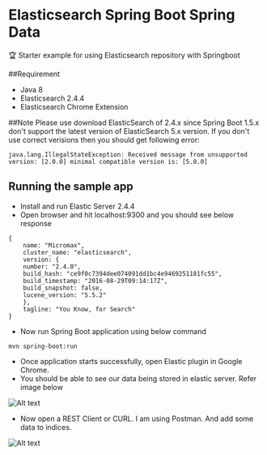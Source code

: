 # Elasticsearch Spring Boot Spring Data
:trophy: Starter example for using Elasticsearch repository with Springboot

##Requirement
* Java 8
* Elasticsearch 2.4.4
* Elasticsearch Chrome Extension

##Note
Please use download ElasticSearch of 2.4.x since Spring Boot 1.5.x don't support the latest version of ElasticSearch 5.x version. If you don't use correct verisions then you should
get following error:
```
java.lang.IllegalStateException: Received message from unsupported version: [2.0.0] minimal compatible version is: [5.0.0]
```

## Running the sample app

* Install and run Elastic Server 2.4.4
* Open browser and hit localhost:9300 and you should see below response
```
{
    name: "Micromax",
    cluster_name: "elasticsearch",
    version: {
    number: "2.4.0",
    build_hash: "ce9f0c7394dee074091dd1bc4e9469251181fc55",
    build_timestamp: "2016-08-29T09:14:17Z",
    build_snapshot: false,
    lucene_version: "5.5.2"
    },
    tagline: "You Know, for Search"
}
```
* Now run Spring Boot application using below command
```
mvn spring-boot:run
```
* Once application starts successfully, open Elastic plugin in Google Chrome.
* You should be able to see our data being stored in elastic server. Refer image below

![Alt text](https://github.com/Nasruddin/elasticsearch-spring-boot-spring-data/blob/master/elastic-plugin.png?raw=true "Optional Title")

* Now open a REST Client or CURL. I am using Postman. And add some data to indices.

![Alt text](https://github.com/Nasruddin/elasticsearch-spring-boot-spring-data/blob/master/postman.png?raw=true "Optional Title")

